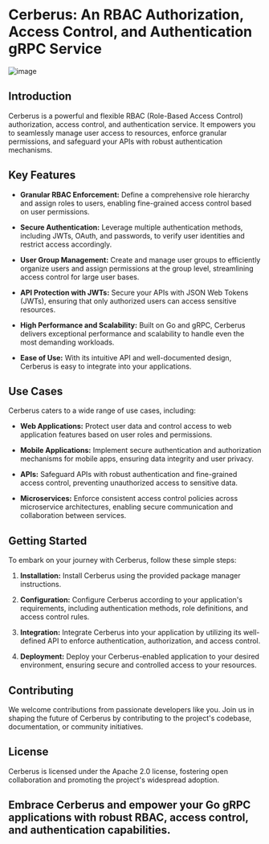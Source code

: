 # Cerberus: An RBAC Authorization, Access Control, and Authentication gRPC Service  

![image](https://github.com/alexbro4u/Cerberus/assets/91609830/aefd4ef0-548f-40b2-8cfa-a882fcafdad4)


## Introduction

Cerberus is a powerful and flexible RBAC (Role-Based Access Control) authorization, access control, and authentication service. It empowers you to seamlessly manage user access to resources, enforce granular permissions, and safeguard your APIs with robust authentication mechanisms.

## Key Features

* **Granular RBAC Enforcement:** Define a comprehensive role hierarchy and assign roles to users, enabling fine-grained access control based on user permissions.

* **Secure Authentication:** Leverage multiple authentication methods, including JWTs, OAuth, and passwords, to verify user identities and restrict access accordingly.

* **User Group Management:** Create and manage user groups to efficiently organize users and assign permissions at the group level, streamlining access control for large user bases.

* **API Protection with JWTs:** Secure your APIs with JSON Web Tokens (JWTs), ensuring that only authorized users can access sensitive resources.

* **High Performance and Scalability:** Built on Go and gRPC, Cerberus delivers exceptional performance and scalability to handle even the most demanding workloads.

* **Ease of Use:** With its intuitive API and well-documented design, Cerberus is easy to integrate into your applications.

## Use Cases

Cerberus caters to a wide range of use cases, including:

* **Web Applications:** Protect user data and control access to web application features based on user roles and permissions.

* **Mobile Applications:** Implement secure authentication and authorization mechanisms for mobile apps, ensuring data integrity and user privacy.

* **APIs:** Safeguard APIs with robust authentication and fine-grained access control, preventing unauthorized access to sensitive data.

* **Microservices:** Enforce consistent access control policies across microservice architectures, enabling secure communication and collaboration between services.

## Getting Started

To embark on your journey with Cerberus, follow these simple steps:

1. **Installation:** Install Cerberus using the provided package manager instructions.

2. **Configuration:** Configure Cerberus according to your application's requirements, including authentication methods, role definitions, and access control rules.

3. **Integration:** Integrate Cerberus into your application by utilizing its well-defined API to enforce authentication, authorization, and access control.

4. **Deployment:** Deploy your Cerberus-enabled application to your desired environment, ensuring secure and controlled access to your resources.


## Contributing

We welcome contributions from passionate developers like you. Join us in shaping the future of Cerberus by contributing to the project's codebase, documentation, or community initiatives.

## License

Cerberus is licensed under the Apache 2.0 license, fostering open collaboration and promoting the project's widespread adoption.

## Embrace Cerberus and empower your Go gRPC applications with robust RBAC, access control, and authentication capabilities.
